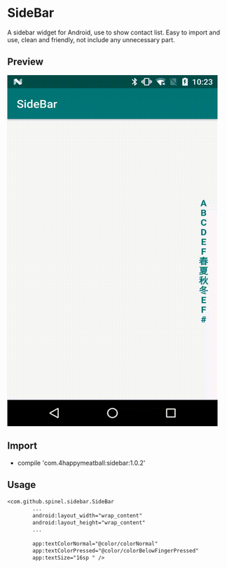 # SideBar
A sidebar widget for Android, use to show contact list.
Easy to import and use, clean and friendly, not include any unnecessary part.

## Preview
![](demo.gif)

## Import
- compile 'com.4happymeatball:sidebar:1.0.2'

## Usage
```
<com.github.spinel.sidebar.SideBar
        ...
        android:layout_width="wrap_content"
        android:layout_height="wrap_content"
        ...
        
        app:textColorNormal="@color/colorNormal"
        app:textColorPressed="@color/colorBelowFingerPressed"
        app:textSize="16sp " />
```